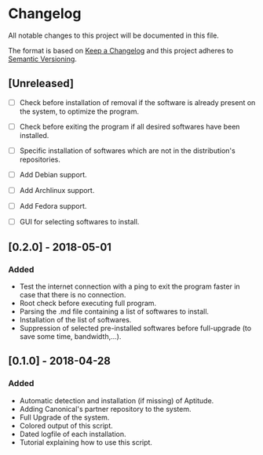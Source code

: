 # Changelog
All notable changes to this project will be documented in this file.

The format is based on [Keep a Changelog](http://keepachangelog.com/en/1.0.0/)
and this project adheres to [Semantic Versioning](http://semver.org/spec/v2.0.0.html).

## [Unreleased]
- [ ] Check before installation of removal if the software is already present on the system, to optimize the program.
- [ ] Check before exiting the program if all desired softwares have been installed.
- [ ] Specific installation of softwares which are not in the distribution's repositories.
- [ ] Add Debian support.
- [ ] Add Archlinux support.
- [ ] Add Fedora support.
- [ ] GUI for selecting softwares to install.


## [0.2.0] - 2018-05-01
### Added
- Test the internet connection with a ping to exit the program faster in case that there is no connection.
- Root check before executing full program.
- Parsing the .md file containing a list of softwares to install.
- Installation of the list of softwares.
- Suppression of selected pre-installed softwares before full-upgrade (to save some time, bandwidth,...).


## [0.1.0] - 2018-04-28
### Added
- Automatic detection and installation (if missing) of Aptitude.
- Adding Canonical's partner repository to the system.
- Full Upgrade of the system.
- Colored output of this script.
- Dated logfile of each installation.
- Tutorial explaining how to use this script.
